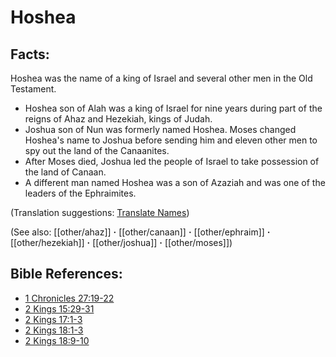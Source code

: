 # Hoshea #

## Facts: ##

Hoshea was the name of a king of Israel and several other men in the Old Testament.

* Hoshea son of Alah was a king of Israel for nine years during part of the reigns of Ahaz and Hezekiah, kings of Judah.
* Joshua son of Nun was formerly named Hoshea. Moses changed Hoshea's name to Joshua before sending him and eleven other men to spy out the land of the Canaanites.
* After Moses died, Joshua led the people of Israel to take possession of the land of Canaan.
* A different man named Hoshea was a son of Azaziah and was one of the leaders of the Ephraimites.

(Translation suggestions: [Translate Names](en/ta-vol1/translate/man/translate-names))

(See also: [[other/ahaz]] **·** [[other/canaan]] **·** [[other/ephraim]] **·** [[other/hezekiah]] **·** [[other/joshua]] **·** [[other/moses]])

## Bible References: ##

* [1 Chronicles 27:19-22](en/tn/1ch/help/27/19)
* [2 Kings 15:29-31](en/tn/2ki/help/15/29)
* [2 Kings 17:1-3](en/tn/2ki/help/17/01)
* [2 Kings 18:1-3](en/tn/2ki/help/18/01)
* [2 Kings 18:9-10](en/tn/2ki/help/18/09)